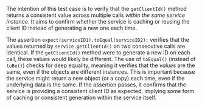 The intention of this test case is to verify that the `getClientId()` method returns a consistent value across multiple calls *within the same service instance*. It aims to confirm whether the service is caching or reusing the client ID instead of generating a new one each time.

The assertion `expect(serviceID1).toEqual(serviceID2);` verifies that the values returned by `service.getClientId()` on two consecutive calls are identical.  If the `getClientId()` method were to generate a new ID on each call, these values would likely be different. The use of `toEqual()` (instead of `toBe()`) checks for deep equality, meaning it verifies that the *values* are the same, even if the objects are different instances. This is important because the service might return a new object (or a copy) each time, even if the underlying data is the same. If the assertion passes, it confirms that the service is providing a consistent client ID as expected, implying some form of caching or consistent generation within the service itself.